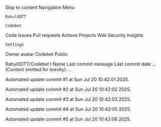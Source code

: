 Skip to content
Navigation Menu

    RahulXDTT

    Codebet

Code
Issues
Pull requests
Actions
Projects
Wiki
Security
Insights

    Settings

Owner avatar
Codebet
Public

RahulXDTT/Codebet
t
Name	Last commit message
	Last commit date
... (Content omitted for brevity) ...


Automated update commit #1 at Sun Jul 20 10:42:01 2025.

Automated update commit #2 at Sun Jul 20 10:42:02 2025.

Automated update commit #3 at Sun Jul 20 10:42:03 2025.

Automated update commit #4 at Sun Jul 20 10:42:05 2025.

Automated update commit #5 at Sun Jul 20 10:42:06 2025.